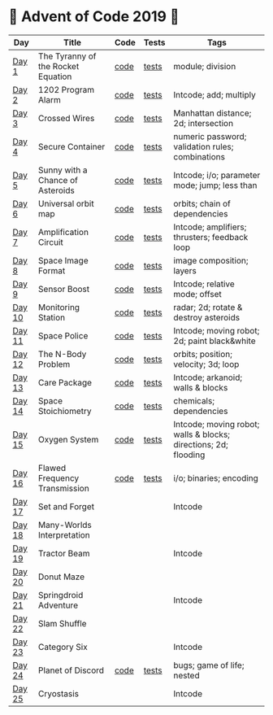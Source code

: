 # 🎄 Advent of Code 2019 🎄

| Day  | Title | Code | Tests | Tags |
| ---- | ----- | ---- | ----- | ---- |
| [Day 1](https://adventofcode.com/2019/day/1) | The Tyranny of the Rocket Equation | [code](day01/Day1.kt) | [tests](../../../test/kotlin/aoc2019/day01/Day1KtTest.kt) | module; division |
| [Day 2](https://adventofcode.com/2019/day/2) | 1202 Program Alarm | [code](../../java/aoc2019/day02/Day2.java) | [tests](../../../test/kotlin/aoc2019/day02/Day2KtTest.kt) | Intcode; add; multiply |
| [Day 3](https://adventofcode.com/2019/day/3) | Crossed Wires | [code](../../java/aoc2019/day03/Day3.java) | [tests](../../../test/java/aoc2019/day03/Day3Test.java) | Manhattan distance; 2d; intersection |
| [Day 4](https://adventofcode.com/2019/day/4) | Secure Container | [code](../../java/aoc2019/day04/Day4.java) | [tests](../../../test/java/aoc2019/day04/Day4Test.java) | numeric password; validation rules; combinations |
| [Day 5](https://adventofcode.com/2019/day/5) | Sunny with a Chance of Asteroids | [code](../../java/aoc2019/day05/Day5.java) | [tests](../../../test/java/aoc2019/day05/Day5Test.java) | Intcode; i/o; parameter mode; jump; less than |
| [Day 6](https://adventofcode.com/2019/day/6) | Universal orbit map | [code](../../java/aoc2019/day06/Day6.java) | [tests](../../../test/java/aoc2019/day06/Day6Test.java) | orbits; chain of dependencies |
| [Day 7](https://adventofcode.com/2019/day/7) | Amplification Circuit | [code](../../java/aoc2019/day07/Day7.java) | [tests](../../../test/java/aoc2019/day07/Day7Test.java) | Intcode; amplifiers; thrusters; feedback loop | 
| [Day 8](https://adventofcode.com/2019/day/8) | Space Image Format | [code](../../java/aoc2019/day08/Day8.java) | [tests](../../../test/java/aoc2019/day08/Day8Test.java) | image composition; layers |
| [Day 9](https://adventofcode.com/2019/day/9) | Sensor Boost | [code](../../java/aoc2019/day09/Day9.java) | [tests](../../../test/java/aoc2019/day09/Day9Test.java) | Intcode; relative mode; offset |
| [Day 10](https://adventofcode.com/2019/day/10) | Monitoring Station | [code](../../java/aoc2019/day10/Day10.java) | [tests](../../../test/java/aoc2019/day10/Day10Test.java) | radar; 2d; rotate & destroy asteroids |
| [Day 11](https://adventofcode.com/2019/day/11) | Space Police | [code](../../java/aoc2019/day11/Day11.java) | [tests](../../../test/java/aoc2019/day11/Day11Test.java) | Intcode; moving robot; 2d; paint black&white |
| [Day 12](https://adventofcode.com/2019/day/12) | The N-Body Problem | [code](../../java/aoc2019/day12/Day12.java) | [tests](../../../test/java/aoc2019/day12/Day12Test.java) | orbits; position; velocity; 3d; loop |
| [Day 13](https://adventofcode.com/2019/day/13) | Care Package | [code](../../java/aoc2019/day13/Day13.java) | [tests](../../../test/java/aoc2019/day13/Day13Test.java) | Intcode; arkanoid; walls & blocks |
| [Day 14](https://adventofcode.com/2019/day/14) | Space Stoichiometry | [code](../../java/aoc2019/day14/Day14.java) | [tests](../../../test/java/aoc2019/day14/Day14Test.java) | chemicals; dependencies |
| [Day 15](https://adventofcode.com/2019/day/15) | Oxygen System | [code](../../java/aoc2019/day15/Day15.java) | [tests](../../../test/java/aoc2019/day15/Day15Test.java) | Intcode; moving robot; walls & blocks; directions; 2d; flooding |
| [Day 16](https://adventofcode.com/2019/day/16) | Flawed Frequency Transmission | [code](day16/Day16.kt) | [tests](../../../test/kotlin/aoc2019/day16/Day16KtTest.kt) | i/o; binaries; encoding |
| [Day 17](https://adventofcode.com/2019/day/17) | Set and Forget | | | Intcode |
| [Day 18](https://adventofcode.com/2019/day/18) | Many-Worlds Interpretation | 
| [Day 19](https://adventofcode.com/2019/day/19) | Tractor Beam | | | Intcode |
| [Day 20](https://adventofcode.com/2019/day/20) | Donut Maze | 
| [Day 21](https://adventofcode.com/2019/day/21) | Springdroid Adventure | | | Intcode |
| [Day 22](https://adventofcode.com/2019/day/22) | Slam Shuffle | 
| [Day 23](https://adventofcode.com/2019/day/23) | Category Six | | | Intcode |
| [Day 24](https://adventofcode.com/2019/day/24) | Planet of Discord | [code](day24/Day24.kt) | [tests](../../../test/kotlin/aoc2019/day24/Day24KtTest.kt) | bugs; game of life; nested |
| [Day 25](https://adventofcode.com/2019/day/25) | Cryostasis | | | Intcode |
